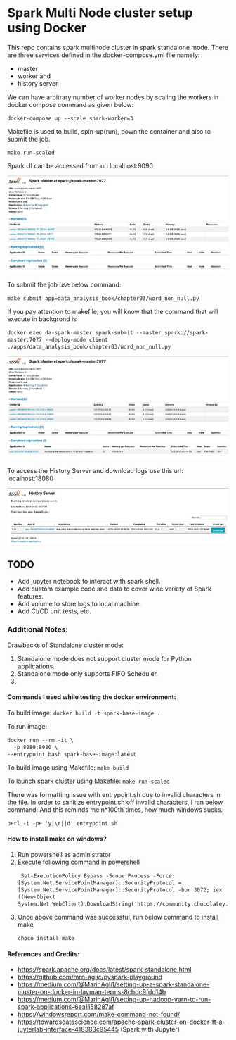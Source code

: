 # Spark Multi Node cluster setup using Docker
This repo contains spark multinode cluster in spark standalone mode.
There are three services defined in the docker-compose.yml file namely:
- master
- worker and 
- history server

We can have arbitrary number of worker nodes by scaling the workers in docker compose command as given below:

```commandline
docker-compose up --scale spark-worker=3
```

Makefile is used to build, spin-up(run), down the container and also to submit the job.
```commandline
make run-scaled
```
Spark UI can be accessed from url localhost:9090

![img.png](resources%2Fspark_ui.png)


To submit the job use below command:
```commandline
make submit app=data_analysis_book/chapter03/word_non_null.py
```
If you pay attention to makefile, you will know that the command that will execute in backgrond is

```commandline
docker exec da-spark-master spark-submit --master spark://spark-master:7077 --deploy-mode client ./apps/data_analysis_book/chapter03/word_non_null.py
```

![spark_application.png](resources%2Fspark_application.png)


To access the History Server and download logs use this url:
localhost:18080 

![history_server.png](resources%2Fhistory_server.png)


## TODO
- Add jupyter notebook to interact with spark shell.
- Add custom example code and data to cover wide variety of Spark features.
- Add volume to store logs to local machine.
- Add CI/CD unit tests, etc. 

### Additional Notes:
Drawbacks of Standalone cluster mode:
1. Standalone mode does not support cluster mode for Python applications.
2. Standalone mode only supports FIFO Scheduler.
3. 



#### Commands I used while testing the docker environment:

To build image: 
`docker build -t spark-base-image .`

To run image:
```
docker run --rm -it \
  -p 8080:8080 \
--entrypoint bash spark-base-image:latest
```

To build image using Makefile:
`make build`

To launch spark cluster using Makefile:
`make run-scaled`


There was formatting issue with entrypoint.sh due to invalid characters in the file.
In order to sanitize entrypoint.sh off invalid characters, I ran below command: 
And this reminds me n*100th times, how much windows sucks. 
```
perl -i -pe 'y|\r||d' entrypoint.sh
```

#### How to install make on windows?
1. Run powershell as administrator
2. Execute following command in powershell
   ```
    Set-ExecutionPolicy Bypass -Scope Process -Force; [System.Net.ServicePointManager]::SecurityProtocol = [System.Net.ServicePointManager]::SecurityProtocol -bor 3072; iex ((New-Object System.Net.WebClient).DownloadString('https://community.chocolatey.org/install.ps1')) 
    ```
3. Once above command was successful, run below command to install make
   ```
   choco install make
   ```

#### References and Credits:
- https://spark.apache.org/docs/latest/spark-standalone.html
- https://github.com/mrn-aglic/pyspark-playground
- https://medium.com/@MarinAgli1/setting-up-a-spark-standalone-cluster-on-docker-in-layman-terms-8cbdc9fdd14b 
- https://medium.com/@MarinAgli1/setting-up-hadoop-yarn-to-run-spark-applications-6ea1158287af 
- https://windowsreport.com/make-command-not-found/
- https://towardsdatascience.com/apache-spark-cluster-on-docker-ft-a-juyterlab-interface-418383c95445 (Spark with Jupyter)